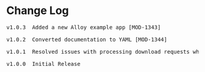 # Change Log
<pre>
v1.0.3  Added a new Alloy example app [MOD-1343]
	
v1.0.2  Converted documentation to YAML [MOD-1344]
	
v1.0.1  Resolved issues with processing download requests while application is in background [MOD-1325][MOD-1326]

v1.0.0	Initial Release